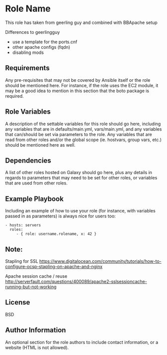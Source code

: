 Role Name
=========

This role has taken from geerling guy and combined with BBApache setup

Differences to geerlingguy

- use a template for the ports.cnf
- other apache configs (fqdn)
- disabling mods


Requirements
------------

Any pre-requisites that may not be covered by Ansible itself or the role should be mentioned here. For instance, if the role uses the EC2 module, it may be a good idea to mention in this section that the boto package is required.

Role Variables
--------------

A description of the settable variables for this role should go here, including any variables that are in defaults/main.yml, vars/main.yml, and any variables that can/should be set via parameters to the role. Any variables that are read from other roles and/or the global scope (ie. hostvars, group vars, etc.) should be mentioned here as well.

Dependencies
------------

A list of other roles hosted on Galaxy should go here, plus any details in regards to parameters that may need to be set for other roles, or variables that are used from other roles.

Example Playbook
----------------

Including an example of how to use your role (for instance, with variables passed in as parameters) is always nice for users too:

    - hosts: servers
      roles:
         - { role: username.rolename, x: 42 }

Note:
-----------
Stapling for SSL
https://www.digitalocean.com/community/tutorials/how-to-configure-ocsp-stapling-on-apache-and-nginx

Apache session cache / reuse
http://serverfault.com/questions/400089/apache2-sslsessioncache-running-but-not-working

License
-------

BSD

Author Information
------------------

An optional section for the role authors to include contact information, or a website (HTML is not allowed).
